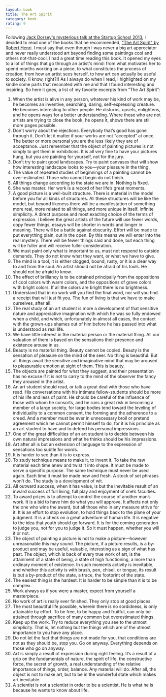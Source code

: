 ```yaml
---
layout: book
title: The Art Spirit
category: book
rating: 9
---
```


Following [Jack Dorsey's mysterious talk at the Startup School 2013](https://www.youtube.com/watch?v=wEQawgkCMOU), I decided to read one of the books that he recommended, ["The Art Spirit" by Robert Henri](http://www.amazon.com/gp/product/B0095XK8FA/ref=as_li_ss_tl?ie=UTF8&camp=1789&creative=390957&creativeASIN=B0095XK8FA&linkCode=as2&tag=maksistepa-20). I must say that even though I was never a big art appreciator and never really understood art beyond finding some paintings cool and others not-that-cool, I had a great time reading this book. It opened my eyes to a lot of things that go through an artist's mind: from what motivates her to spend months working on a piece, to what constitutes the process of creation; from how an artist sees herself, to how art can actually be useful to society. (I know, right?!) As I always do when I read, I highlighted on my kindle some parts that resonated with me and that I found interesting and inspiring. So here it goes, a list of my favorite excerpts from "The Art Spirit":

1. When the artist is alive in any person, whatever his kind of work may be, he becomes an inventive, searching, daring, self-expressing creature. He becomes interesting to other people. He disturbs, upsets, enlightens, and he opens ways for a better understanding. Where those who are not artists are trying to close the book, he opens it, shows there are still more pages possible.
2. Don't worry about the rejections. Everybody that’s good has gone through it. Don’t let it matter if your works are not “accepted” at once. The better or more personal you are the less likely they are of acceptance. Just remember that the object of painting pictures is not simply to get them in exhibitions. It is all very fine to have your pictures hung, but you are painting for yourself, not for the jury.
3. Don’t try to paint good landscapes. Try to paint canvases that will show how interesting landscape looks to you—your pleasure in the thing.
4. The value of repeated studies of beginnings of a painting cannot be over-estimated. Those who cannot begin do not finish.
5. All things change according to the state we are in. Nothing is fixed.
6. She was master. Her work is a record of her life’s great moments.
7. A good picture is a well-built structure. There is material in the model before you for all kinds of structures. All these structures will be like the model, but beyond likeness there will be a manifestation of something more real, more related to all things, and more unique in itself. Infinite simplicity. A direct purpose and most exacting choice of the terms of expression. I believe the great artists of the future will use fewer words, copy fewer things, essays will be shorter in words and longer in meaning. There will be a battle against obscurity. Effort will be made to put everything plain, out in the open. By this means we will enter into the real mystery. There will be fewer things said and done, but each thing will be fuller and will receive fuller consideration.
8. We must paint only what is important to us, must not respond to outside demands. They do not know what they want, or what we have to give.
9. The mind is a tool, it is either clogged, bound, rusty, or it is a clear way to and from the soul. An artist should not be afraid of his tools. He should not be afraid to know.
10. The effect of brilliancy is to be obtained principally from the oppositions of cool colors with warm colors, and the oppositions of grave colors with bright colors. If all the colors are bright there is no brightness.
11. Understand that in no work will you find the final word, nor will you find a receipt that will just fit you. The fun of living is that we have to make ourselves, after all.
12. The real study of an art student is more a development of that sensitive nature and appreciative imagination with which he was so fully endowed when a child, and which, unfortunately in almost all cases, the contact with the grown-ups shames out of him before he has passed into what is understood as real life.
13. We have little interest in the material person or the material thing. All our valuation of them is based on the sensations their presence and existence arouse in us.
14. Beauty is no material thing. Beauty cannot be copied. Beauty is the sensation of pleasure on the mind of the seer. No thing is beautiful. But all things await the sensitive and imaginative mind that may be aroused to pleasurable emotion at sight of them. This is beauty.
15. The objects are painted for what they suggest, and their presentation has no excuse if it is not to carry to the mind of the observer the fancy they aroused in the artist.
16. An art student should read, or talk a great deal with those who have read. His conversations with his intimate fellow-students should be more of his life and less of paint. He should be careful of the influence of those with whom he consorts, and he runs a great risk in becoming a member of a large society, for large bodies tend toward the leveling of individuality to a common consent, the forming and the adherence to a creed. And a member must be ever in unnecessary broil or pretend agreement which he cannot permit himself to do, for it is his principle as an art student to have and to defend his personal impressions.
17. One of the great difficulties of an art student is to decide between his own natural impressions and what he thinks should be his impressions.
18. Art after all is but an extension of language to the expression of sensations too subtle for words.
19. It is harder to see than it is to express.
20. To study technique means to make it, to invent it. To take the raw material each time anew and twist it into shape. It must be made to serve a specific purpose. The same technique must never be used again. Each time it must be made new and fresh. A stock of set phrases won’t do. The study is a development of wit.
21. All outward success, when it has value, is but the inevitable result of an inward success of full living, full play and enjoyment of one’s faculties.
22. To award prizes is to attempt to control the course of another man’s work. It is a bid to have him do what you will approve. It affects not only the one who wins the award, but all those who in any measure strive for it. It is an effort to stop evolution, to hold things back to the plane of your judgment. It is a check on a great adventure of human life. It is negative to the idea that youth should go forward. It is for the coming generation to judge you, not for you to judge it. So it must happen, whether you will it or not.
23. The object of painting a picture is not to make a picture—however unreasonable this may sound. The picture, if a picture results, is a by-product and may be useful, valuable, interesting as a sign of what has past. The object, which is back of every true work of art, is the attainment of a state of being, a state of high functioning, a more than ordinary moment of existence. In such moments activity is inevitable, and whether this activity is with brush, pen, chisel, or tongue, its result is but a by-product of the state, a trace, the footprint of the state.
24. The easiest thing is the hardest. It is harder to be simple than it is to be complex.
25. Work always as if you were a master, expect from yourself a masterpiece.
26. No work of art is really ever finished. They only stop at good places.
27. The most beautiful life possible, wherein there is no sordidness, is only attainable by effort. To be free, to be happy and fruitful, can only be attained through sacrifice of many common but overestimated things.
28. Keep up the work. Try to reduce everything you see to the utmost simplicity. That is, let nothing but the things which are of the utmost importance to you have any place.
29. Do not let the fact that things are not made for you, that conditions are not as they should be, stop you. Go on anyway. Everything depends on those who go on anyway.
30. Art is simply a result of expression during right feeling. It’s a result of a grip on the fundamentals of nature, the spirit of life, the constructive force, the secret of growth, a real understanding of the relative importance of things, order, balance. Any material will do. After all, the object is not to make art, but to be in the wonderful state which makes art inevitable.
31. A scientist is not a scientist in order to be a scientist. He is what he is because he wants to know about life.
